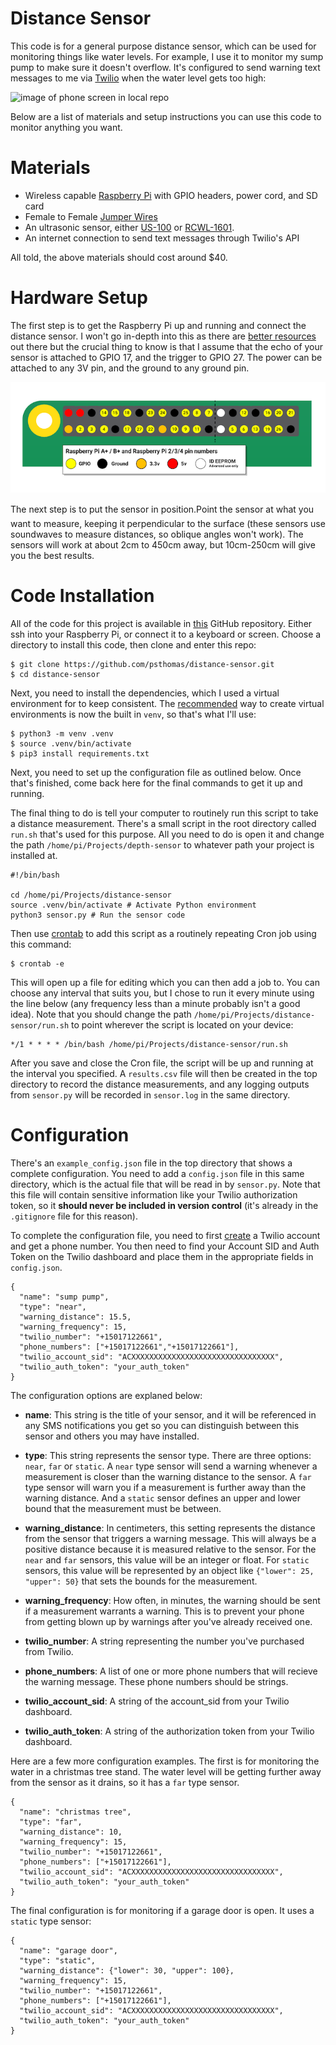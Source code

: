 # Distance Sensor

This code is for a general purpose distance sensor, which can be used for monitoring things like water levels. For example, I use it to monitor my sump pump to make sure it doesn't overflow. It's configured to send  warning text messages to me via [Twilio](https://www.twilio.com/) when the water level gets too high:

![image of phone screen in local repo]()

Below are a list of materials and setup instructions you can use this code to monitor anything you want.

# Materials

- Wireless capable [Raspberry Pi](https://www.adafruit.com/category/176) with GPIO headers, power cord, and SD card
- Female to Female [Jumper Wires](https://www.adafruit.com/product/1919)
- An ultrasonic sensor, either [US-100](https://www.adafruit.com/product/4019) or [RCWL-1601](https://www.adafruit.com/product/4007).
- An internet connection to send text messages through Twilio's API 

All told, the above materials should cost around $40.  

# Hardware Setup

The first step is to get the Raspberry Pi up and running and connect the distance sensor. I won't go in-depth into this as there are [better resources](https://learn.adafruit.com/ultrasonic-sonar-distance-sensors) out there but the crucial thing to know is that I assume that the echo of your sensor is attached to GPIO 17, and the trigger to GPIO 27. The power can be attached to any 3V pin, and the ground to any ground pin. 

![image header diagram](gpio.png)

The next step is to put the sensor in position.Point the sensor at what you want to measure, keeping it perpendicular to the surface (these sensors use soundwaves to measure distances, so oblique angles won't work). The sensors will work at about 2cm to 450cm away, but 10cm-250cm will give you the best results.  

# Code Installation

All of the code for this project is available in [this](https://github.com/psthomas/distance-sensor) GitHub repository. Either ssh into your Raspberry Pi, or connect it to a keyboard or screen. Choose a directory to install this code, then clone and enter this repo:

```
$ git clone https://github.com/psthomas/distance-sensor.git
$ cd distance-sensor
```
Next, you need to install the dependencies, which I used a virtual environment for to keep consistent. The [recommended](https://docs.python.org/3/tutorial/venv.html) way to create virtual environments is now the built in `venv`, so that's what I'll use: 

```
$ python3 -m venv .venv
$ source .venv/bin/activate
$ pip3 install requirements.txt
```
Next, you need to set up the configuration file as outlined below. Once that's finished, come back here for the final commands to get it up and running.

The final thing to do is tell your computer to routinely run this script to take a distance measurement. There's a small script in the root directory called `run.sh` that's used for this purpose. All you need to do is open it and change the path `/home/pi/Projects/depth-sensor` to whatever path your project is installed at.

```
#!/bin/bash

cd /home/pi/Projects/distance-sensor
source .venv/bin/activate # Activate Python environment
python3 sensor.py # Run the sensor code
```

Then use [crontab](https://www.raspberrypi.org/documentation/linux/usage/cron.md) to add this script as a routinely repeating Cron job using this command:

```
$ crontab -e
```

This will open up a file for editing which you can then add a job to. You can choose any interval that suits you, but I chose to run it every minute using the line below (any frequency less than a minute probably isn't a good idea). Note that you should change the path `/home/pi/Projects/distance-sensor/run.sh` to point wherever the script is located on your device:

```
*/1 * * * * /bin/bash /home/pi/Projects/distance-sensor/run.sh
``` 
After you save and close the Cron file, the script will be up and running at the interval you specified. A `results.csv` file will then be created in the top directory to record the distance measurements, and any logging outputs from `sensor.py` will be recorded in `sensor.log` in the same directory. 

# Configuration

There's an `example_config.json` file in the top directory that shows a complete configuration. You need to add a `config.json` file in this same directory, which is the actual file that will be read in by `sensor.py`. Note that this file will contain sensitive information like your Twilio authorization token, so it **should never be included in version control** (it's already in the `.gitignore` file for this reason).

To complete the configuration file, you need to first [create](https://www.twilio.com/docs/usage/tutorials/how-to-use-your-free-trial-account) a Twilio account and get a phone number. You then need to find your Account SID and Auth Token on the Twilio dashboard and place them in the appropriate fields in `config.json`.  

```
{
  "name": "sump pump",
  "type": "near",
  "warning_distance": 15.5,
  "warning_frequency": 15,
  "twilio_number": "+15017122661",
  "phone_numbers": ["+15017122661","+15017122661"],
  "twilio_account_sid": "ACXXXXXXXXXXXXXXXXXXXXXXXXXXXXXXXX",
  "twilio_auth_token": "your_auth_token"
}
```
The configuration options are explaned below:

- **name**: This string is the title of your sensor, and it will be referenced in any SMS notifications you get so you can distinguish between this sensor and others you may have installed.

- **type**: This string represents the sensor type. There are three options: `near`, `far` or `static`. A `near` type sensor will send a warning whenever a measurement is closer than the warning distance to the sensor. A `far` type sensor will warn you if a measurement is further away than the warning distance. And a `static` sensor defines an upper and lower bound that the measurement must be between.     

- **warning_distance**: In centimeters, this setting represents the distance from the sensor that triggers a warning message. This will always be a positive distance because it is measured relative to the sensor. For the `near` and `far` sensors, this value will be an integer or float. For `static` sensors, this value will be represented by an object like `{"lower": 25, "upper": 50}` that sets the bounds for the measurement.

- **warning_frequency**: How often, in minutes, the warning should be sent if a measurement warrants a warning. This is to prevent your phone from getting blown up by warnings after you've already received one.

- **twilio_number**: A string representing the number you've purchased from Twilio.

- **phone_numbers**: A list of one or more phone numbers that will recieve the warning message. These phone numbers should be strings.

- **twilio_account_sid**: A string of the account_sid from your Twilio dashboard.

- **twilio_auth_token**: A string of the authorization token from your Twilio dashboard.

Here are a few more configuration examples. The first is for monitoring the water in a christmas tree stand. The water level will be getting further away from the sensor as it drains, so it has a `far` type sensor. 

```
{
  "name": "christmas tree",
  "type": "far",
  "warning_distance": 10,
  "warning_frequency": 15,
  "twilio_number": "+15017122661",
  "phone_numbers": ["+15017122661"],
  "twilio_account_sid": "ACXXXXXXXXXXXXXXXXXXXXXXXXXXXXXXXX",
  "twilio_auth_token": "your_auth_token"
}
```

The final configuration is for monitoring if a garage door is open. It uses a `static` type sensor:

```
{
  "name": "garage door",
  "type": "static",
  "warning_distance": {"lower": 30, "upper": 100},
  "warning_frequency": 15,
  "twilio_number": "+15017122661",
  "phone_numbers": ["+15017122661"],
  "twilio_account_sid": "ACXXXXXXXXXXXXXXXXXXXXXXXXXXXXXXXX",
  "twilio_auth_token": "your_auth_token"
}
```





